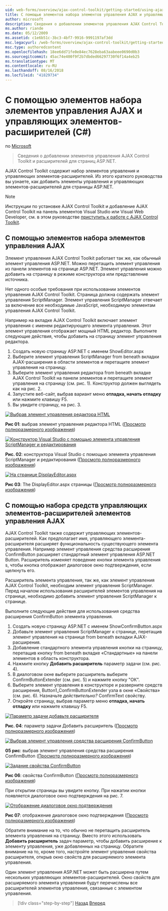 ```yaml
---
uid: web-forms/overview/ajax-control-toolkit/getting-started/using-ajax-control-toolkit-controls-and-control-extenders-cs
title: С помощью элементов набора элементов управления AJAX и управляющих элементов-расширителей (C#) | Документация Майкрософт
author: microsoft
description: Сведения о добавлении элементов управления AJAX Control Toolkit и расширителей для страниц ASP.NET.
ms.author: riande
ms.date: 05/12/2009
ms.assetid: c1e6b51c-3bc3-4bf7-9916-9991197af3dd
msc.legacyurl: /web-forms/overview/ajax-control-toolkit/getting-started/using-ajax-control-toolkit-controls-and-control-extenders-cs
msc.type: authoredcontent
ms.openlocfilehash: 18ee6dd71fe0e84ec7628eba63aabeee0690d0b3
ms.sourcegitcommit: 45ac74e400f9f2b7dbded66297730f6f14a4eb25
ms.translationtype: MT
ms.contentlocale: ru-RU
ms.lasthandoff: 08/16/2018
ms.locfileid: "41829734"
---
```

<a name="using-ajax-control-toolkit-controls-and-control-extenders-c"></a>С помощью элементов набора элементов управления AJAX и управляющих элементов-расширителей (C#)
====================
по [Microsoft](https://github.com/microsoft)

> Сведения о добавлении элементов управления AJAX Control Toolkit и расширителей для страниц ASP.NET.


AJAX Control Toolkit содержит набор элементов управления и управляющих элементов-расширителей. Из этого краткого руководства вы узнаете, как добавить элементы управления и управляющих элементов-расширителей для страницы ASP.NET.

> [!NOTE] 
> 
> Инструкции по установке AJAX Control Toolkit и добавление AJAX Control Toolkit на панель элементов Visual Studio или Visual Web Developer, см. в этом руководстве [приступить к работе с AJAX Control Toolkit](get-started-with-the-ajax-control-toolkit-cs.md).


## <a name="using-ajax-control-toolkit-controls"></a>С помощью элементов набора элементов управления AJAX

Элемент управления AJAX Control Toolkit работает так же, как обычный элемент управления ASP.NET. Можно перетащить элемент управления из панели элементов на странице ASP.NET. Элемент управления можно добавить на страницу в режиме конструктора или представление источника.

Нет одного особые требования при использовании элементов управления AJAX Control Toolkit. Страница должна содержать элемент управления ScriptManager. Элемент управления ScriptManager отвечает за включение все необходимые JavaScript, необходимую элементам управления AJAX Control Toolkit.

Например на вкладке AJAX Control Toolkit включает элемент управления с именем редактирующего элемента управления. Этот элемент управления отображает мощный HTML редактор. Выполните следующие действия, чтобы добавить на страницу элемент управления редактора.

1. Создать новую страницу ASP.NET с именем ShowEditor.aspx
2. Выберите элемент управления ScriptManager from beneath вкладки AJAX-расширения в области элементов и перетащите элемент управления на страницу.
3. Выберите элемент управления редактора from beneath вкладке AJAX Control Toolkit на панели элементов и перетащите элемент управления на страницу (см. рис. 1). Конструктор должен выглядеть как на рис. 2.
4. Запустите веб-сайт, выбрав вариант меню **отладка, начать отладку** или нажмите клавишу F5.
5. Вы увидите страницу, на рис. 3.


[![Выбрав элемент управления редактора HTML](using-ajax-control-toolkit-controls-and-control-extenders-cs/_static/image1.jpg)](using-ajax-control-toolkit-controls-and-control-extenders-cs/_static/image1.png)

**Рис 01**: выбрав элемент управления редактора HTML ([Просмотр полноразмерного изображения](using-ajax-control-toolkit-controls-and-control-extenders-cs/_static/image2.png))


[![Конструктор Visual Studio с помощью элемента управления ScriptManager и редактирования](using-ajax-control-toolkit-controls-and-control-extenders-cs/_static/image2.jpg)](using-ajax-control-toolkit-controls-and-control-extenders-cs/_static/image3.png)

**Рис. 02**: конструктора Visual Studio с помощью элемента управления ScriptManager и редактирования ([Просмотр полноразмерного изображения](using-ajax-control-toolkit-controls-and-control-extenders-cs/_static/image4.png))


[![На странице DisplayEditor.aspx](using-ajax-control-toolkit-controls-and-control-extenders-cs/_static/image3.jpg)](using-ajax-control-toolkit-controls-and-control-extenders-cs/_static/image5.png)

**Рис 03**: The DisplayEditor.aspx страницы ([Просмотр полноразмерного изображения](using-ajax-control-toolkit-controls-and-control-extenders-cs/_static/image6.png))


## <a name="using-ajax-control-toolkit-control-extenders"></a>С помощью набора средств управляющих элементов-расширителей элементов управления AJAX

AJAX Control Toolkit также содержит управляющих элементов-расширителей. Как предполагает имя, управляющего элемента-расширителя расширяет функциональность существующего элемента управления. Например элемент управления средства расширения ConfirmButton расширяет стандартный элемент управления ASP.NET Button. Расширитель изменяет поведение кнопки элемента управления s, чтобы кнопка отображает диалоговое окно подтверждения, если щелкнуть его.

Расширитель элемента управления, так же, как элемент управления AJAX Control Toolkit, необходим элемент управления ScriptManager. Перед началом использования расширителей элементов управления на странице, необходимо добавить элемент управления ScriptManager к странице.

Выполните следующие действия для использования средства расширения ConfirmButton элемента управления.

1. Создать новую страницу ASP.NET с именем ShowConfirmButton.aspx
2. Добавьте элемент управления ScriptManager к странице, перетащив элемент управления на странице from beneath вкладки AJAX-расширения.
3. Добавление стандартного элемента управления кнопки на страницу, перетащив кнопку from beneath вкладке «Стандартные» на панели элементов в область конструктора.
4. Нажмите кнопку **Добавить расширитель** параметр задачи (см. рис. 4).
5. В диалоговом окне выберите расширитель выберите ConfirmButtonExtender (см. рис. 5) и нажмите кнопку "ОК".
6. Выберите элемент управления в конструкторе и разверните средств расширения, Button1\_ConfirmButtonExtender узла в окне «Свойства» (см. рис. 6). Назначьте *действительно?* ConfirmText свойству.
7. Откройте страницу, выбрав параметр меню **отладка, начать отладку** или нажмите клавишу F5.


[![Параметр задачи добавьте расширителя](using-ajax-control-toolkit-controls-and-control-extenders-cs/_static/image4.jpg)](using-ajax-control-toolkit-controls-and-control-extenders-cs/_static/image7.png)

**Рис. 04**: параметр задачи Добавить расширитель ([Просмотр полноразмерного изображения](using-ajax-control-toolkit-controls-and-control-extenders-cs/_static/image8.png))


[![Выбрав элемент управления средства расширения ConfirmButton](using-ajax-control-toolkit-controls-and-control-extenders-cs/_static/image5.jpg)](using-ajax-control-toolkit-controls-and-control-extenders-cs/_static/image9.png)

**05 рис**: выбрав элемент управления средства расширения ConfirmButton ([Просмотр полноразмерного изображения](using-ajax-control-toolkit-controls-and-control-extenders-cs/_static/image10.png))


[![Задание свойства ConfirmButton](using-ajax-control-toolkit-controls-and-control-extenders-cs/_static/image6.jpg)](using-ajax-control-toolkit-controls-and-control-extenders-cs/_static/image11.png)

**Рис 06**: свойства ConfirmButton ([Просмотр полноразмерного изображения](using-ajax-control-toolkit-controls-and-control-extenders-cs/_static/image12.png))


При открытии страницы вы увидите кнопку. При нажатии кнопки появляется диалоговое окно подтверждения на рис. 7.


[![Отображение диалоговое окно подтверждения](using-ajax-control-toolkit-controls-and-control-extenders-cs/_static/image7.jpg)](using-ajax-control-toolkit-controls-and-control-extenders-cs/_static/image13.png)

**Рис 07**: отображение диалоговое окно подтверждения ([Просмотр полноразмерного изображения](using-ajax-control-toolkit-controls-and-control-extenders-cs/_static/image14.png))


Обратите внимание на то, что обычно не перетащить расширитель элемента управления на страницу. Вместо этого использовать **Добавить расширитель** задач параметр, чтобы добавить расширение к элементу управления, уже добавленных на страницу. Обратите внимание на то, кроме того, настройте элемент управления свойства расширителя, открыв окно свойств для расширяемого элемента управления.

Один элемент управления ASP.NET может быть расширена путем нескольких управляющих элементов-расширителей. Окно свойств для расширяемого элемента управления будут перечислены все расширителей элементов управления, связанные с элементом управления.

> [!div class="step-by-step"]
> [Назад](get-started-with-the-ajax-control-toolkit-cs.md)
> [Вперед](creating-a-custom-ajax-control-toolkit-control-extender-cs.md)
